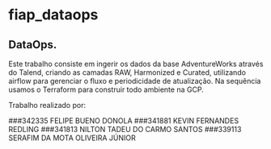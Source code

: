 # fiap_dataops

## DataOps.

Este trabalho consiste em ingerir os dados da base AdventureWorks através do Talend, criando as camadas RAW, Harmonized e Curated, 
utilizando airflow para gerenciar o fluxo e periodicidade de atualização.
Na sequência usamos o Terraform para construir todo ambiente na GCP.

Trabalho realizado por:

###342335 FELIPE BUENO DONOLA
###341881 KEVIN FERNANDES REDLING
###341813 NILTON TADEU DO CARMO SANTOS
###339113 SERAFIM DA MOTA OLIVEIRA JÚNIOR

